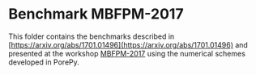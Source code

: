 # Benchmark MBFPM-2017

This folder contains the benchmarks described in [https://arxiv.org/abs/1701.01496](https://arxiv.org/abs/1701.01496)
and presented at the workshop [MBFPM-2017](http://www.uib.no/en/mbfpm2017) using the numerical schemes developed in
PorePy.
